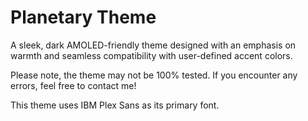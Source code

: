# Planetary Theme

A sleek, dark AMOLED-friendly theme designed with an emphasis on warmth and seamless compatibility with user-defined accent colors.

Please note, the theme may not be 100% tested. If you encounter any errors, feel free to contact me!

This theme uses IBM Plex Sans as its primary font.
